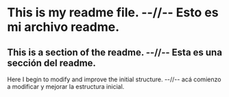 # This is my readme file. --//-- Esto es mi archivo readme.

## This is a section of the readme. --//-- Esta es una sección del readme.

Here I begin to modify and improve the initial structure. --//-- acá comienzo a modificar y mejorar la estructura inicial.